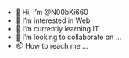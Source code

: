 - 👋 Hi, I’m @N00bKi660
- 👀 I’m interested in Web
- 🌱 I’m currently learning IT
- 💞️ I’m looking to collaborate on ...
- 📫 How to reach me ...

<!---
N00bKi660/N00bKi660 is a ✨ special ✨ repository because its `README.md` (this file) appears on your GitHub profile.
You can click the Preview link to take a look at your changes.
--->
